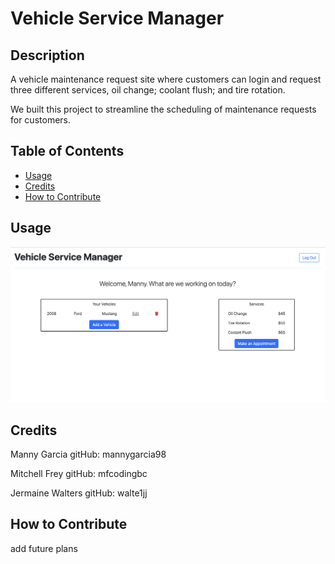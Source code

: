 # Vehicle Service Manager

## Description

A vehicle maintenance request site where customers can login and request three different services, oil change; coolant flush; and tire rotation.

We built this project to streamline the scheduling of maintenance requests for customers.

## Table of Contents

- [Usage](#usage)
- [Credits](#credits)
- [How to Contribute](#how-to-contribute)

## Usage

![Dashboard](./public/images/dashboard.png)

## Credits

Manny Garcia  gitHub: mannygarcia98

Mitchell Frey gitHub: mfcodingbc

Jermaine Walters gitHub: walte1jj



## How to Contribute

add future plans